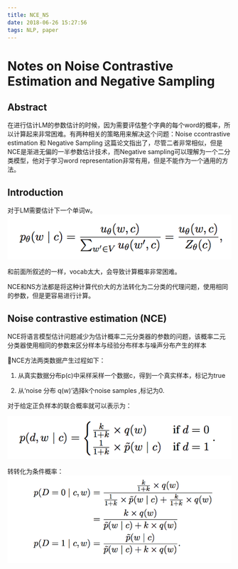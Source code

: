 ```yaml
---
title: NCE_NS
date: 2018-06-26 15:27:56
tags: NLP, paper
---
```

# Notes on Noise Contrastive Estimation and Negative Sampling

## Abstract
在进行估计LM的参数估计的时候，因为需要评估整个字典的每个word的概率，所以计算起来非常困难。有两种相关的策略用来解决这个问题：Noise ccontrastive estimation 和 Negative Sampling
这篇论文指出了，尽管二者非常相似，但是NCE是渐进无偏的一半参数估计技术，而Negative sampling可以理解为一个二分类模型，他对于学习word representation非常有用，但是不能作为一个通用的方法。

## Introduction
对于LM需要估计下一个单词w。
![](https://raw.githubusercontent.com/gjwei/images/master/20180626153537.png)

和前面所叙述的一样，vocab太大，会导致计算概率非常困难。

NCE和NS方法都是将这种计算代价大的方法转化为二分类的代理问题，使用相同的参数，但是更容易进行计算。

## Noise contrastive estimation (NCE)
NCE将语言模型估计问题减少为估计概率二元分类器的参数的问题，该概率二元分类器使用相同的参数来区分样本与经验分布样本与噪声分布产生的样本

NCE方法两类数据产生过程如下：
1. 从真实数据分布p(c)中采样采样一个数据c，得到一个真实样本，标记为true

2. 从‘noise 分布 q(w)’选择k个noise samples ,标记为0.

对于给定正负样本的联合概率就可以表示为：

![](https://raw.githubusercontent.com/gjwei/images/master/20180626160323.png)

转转化为条件概率：
![](https://raw.githubusercontent.com/gjwei/images/master/20180626160417.png)
